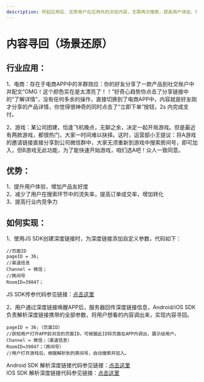 ```yaml
---
description: 呼起应用后，还原用户在应用外的浏览内容，无需再次搜索，提高用户体验、行业竞争力、用户活跃度及产品留存率。
---
```


# 内容寻回（场景还原）

## 行业应用：

1、电商：存在于电商APP中的羊群效应：你的好友分享了一款产品到社交账户中并配文“OMG！这个颜色实在是太漂亮了！！”好奇心趋势你点击了分享链接中的“了解详情”，没有任何多余的操作，直接切换到了电商APP中，内容就是好友刚才分享的产品详情，你觉得很神奇的同时点击了“立即下单”按钮，2s 内完成支付。

2、游戏：某公司团建，恰逢飞机晚点，无聊之余，决定一起开局游戏。但是最近有两款游戏，都很热门，大家一时间难以抉择。这时，运营部小王提议：将A游戏的邀请链接直接分享到公司微信群中，大家无须重新到游戏中搜索房间号，即可加入，但B游戏无此功能，为了能快速开始游戏，咱们选A吧！众人一致同意。

## 优势：

1、提升用户体验，增加产品友好度   
2、减少了用户在搜索环节中的流失率，提高订单成交率，增加转化   
3、提高行业内竞争力

## 如何实现：

1、使用JS SDK创建深度链接时，为深度链接添加自定义参数，代码如下：

```
//页面ID
pageID = 36;
//渠道信息
Channel = 微信；
//房间号
RoomID=39847；
```

JS SDK传参代码参见链接：[点击这里](https://pagedoc.lkme.cc/linkpage/linkpage-integration/js-sdk.html#%E5%88%9B%E5%BB%BA%E6%B7%B1%E5%BA%A6%E9%93%BE%E6%8E%A5)

2、用户通过深度链接唤醒APP后，服务器回传深度链接信息，Android/iOS SDK 负责解析深度链接携带的全部参数，将用户想看的内容调出来，实现内容寻回。

```
pageID = 36;（页面ID）
//获知用户打开APP前浏览的页面ID，可根据此ID将页面在APP内调出，展示给用户。
Channel = 微信；（渠道信息）
RoomID=39847；（房间号）
//用户打开游戏后，根据解析到的房间号，自动搜索并加入。
```

Android SDK 解析深度链接代码参见链接：[点击这里](https://pagedoc.lkme.cc/linkpage/linkpage-integration/android-sdk.html#%E8%A7%A3%E6%9E%90%E6%B7%B1%E5%BA%A6%E9%93%BE%E6%8E%A5%E5%8F%82%E6%95%B0%E5%B9%B6%E8%B7%B3%E8%BD%AC)   
IOS SDK 解析深度链接代码参见链接：[点击这里](https://pagedoc.lkme.cc/linkpage/linkpage-integration/ios-sdk.html#%E8%A7%A3%E6%9E%90%E6%B7%B1%E5%BA%A6%E9%93%BE%E6%8E%A5)



